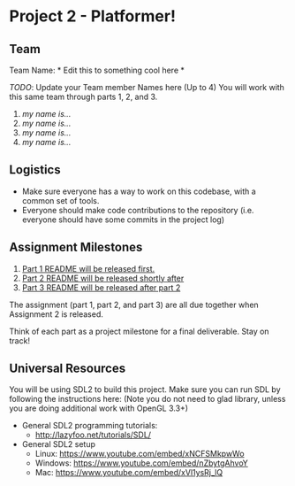 # Project 2 - Platformer!

## Team

Team Name: * Edit this to something cool here *

*TODO*:
Update your Team member Names here (Up to 4) You will work with this same team through parts 1, 2, and 3.

1. *my name is...*
2. *my name is...*
3. *my name is...*
4. *my name is...*

## Logistics

- Make sure everyone has a way to work on this codebase, with a common set of tools.
- Everyone should make code contributions to the repository (i.e. everyone should have some commits in the project log)

## Assignment Milestones

1. [Part 1 README will be released first.](./part1_README.md)
2. [Part 2 README will be released shortly after](./part2_README.md)
3. [Part 3 README will be released after part 2](./part3_README.md)

The assignment (part 1, part 2, and part 3) are all due together when Assignment 2 is released.

Think of each part as a project milestone for a final deliverable. Stay on track!

## Universal Resources

You will be using SDL2 to build this project. Make sure you can run SDL by following the instructions here: 
(Note you do not need to glad library, unless you are doing additional work with OpenGL 3.3+)

* General SDL2 programming tutorials: 
  * http://lazyfoo.net/tutorials/SDL/
* General SDL2 setup
  * Linux: https://www.youtube.com/embed/xNCFSMkpwWo
  * Windows: https://www.youtube.com/embed/nZbytgAhvoY
  * Mac: https://www.youtube.com/embed/xVl1ysRj_lQ

